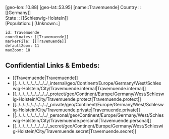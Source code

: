 ﻿---
location: [53.95,10.88] 
mapzoom: [7,12] 
mapmarker: city 
type: City
tags:
- geo/City


SpocWebEntityId: 34950
isDeleted: false
confidential: public

---
[geo-lon::10.88] 
[geo-lat::53.95] 
[name::Travemuende] 
Country :: [[Germany]]  
State :: [[Schleswig-Holstein]]  
[Population::] 
[Unknown::] 


```leaflet
id: Travemuende
coordinates: [[Travemuende]] 
markerFile: [[Travemuende]] 
defaultZoom: 11 
maxZoom: 18
```


## Confidential Links & Embeds: 
- [[Travemuende|Travemuende]]  
- [[../../../../../../../../_internal/geo/Continent/Europe/Germany/West/Schleswig-Holstein/City/Travemuende.internal|Travemuende.internal]] 
- [[../../../../../../../../_protect/geo/Continent/Europe/Germany/West/Schleswig-Holstein/City/Travemuende.protect|Travemuende.protect]] 
- [[../../../../../../../../_private/geo/Continent/Europe/Germany/West/Schleswig-Holstein/City/Travemuende.private|Travemuende.private]] 
- [[../../../../../../../../_personal/geo/Continent/Europe/Germany/West/Schleswig-Holstein/City/Travemuende.personal|Travemuende.personal]] 
- [[../../../../../../../../_secret/geo/Continent/Europe/Germany/West/Schleswig-Holstein/City/Travemuende.secret|Travemuende.secret]] 
